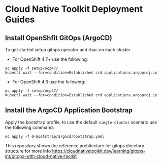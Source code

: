 # Cloud Native Toolkit Deployment Guides


## Install OpenShfit GitOps (ArgoCD)
To get started setup gitops operator and rbac on each cluster

- For OpenShift 4.7+ use the following:
```
oc apply -f setup/ocp47/
kubectl wait --for=condition=Established crd applications.argoproj.io
```

- For OpenShift 4.6 use the following:
```
oc apply -f setup/ocp47/
kubectl wait --for=condition=Established crd applications.argoproj.io
```

## Install the ArgoCD Application Bootstrap
Apply the bootstrap profile, to use the default `single-cluster` scenario use the following command:
```
oc apply -f 0-bootstrap/argocd/bootstrap.yaml
```



This repository shows the reference architecture for gitops directory structure for more info https://cloudnativetoolkit.dev/learning/gitops-int/gitops-with-cloud-native-toolkit

